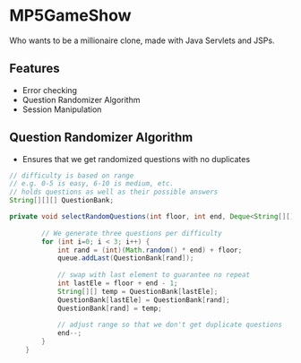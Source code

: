 # MP5GameShow
Who wants to be a millionaire clone, made with Java Servlets and JSPs.

## Features
- Error checking
- Question Randomizer Algorithm
- Session Manipulation

## Question Randomizer Algorithm
- Ensures that we get randomized questions with no duplicates
```java
// difficulty is based on range
// e.g. 0-5 is easy, 6-10 is medium, etc.
// holds questions as well as their possible answers
String[][][] QuestionBank;

private void selectRandomQuestions(int floor, int end, Deque<String[][]> queue) {
        
        // We generate three questions per difficulty
        for (int i=0; i < 3; i++) {
            int rand = (int)(Math.random() * end) + floor;
            queue.addLast(QuestionBank[rand]);
            
            // swap with last element to guarantee no repeat
            int lastEle = floor + end - 1;
            String[][] temp = QuestionBank[lastEle]; 
            QuestionBank[lastEle] = QuestionBank[rand];
            QuestionBank[rand] = temp;
            
            // adjust range so that we don't get duplicate questions
            end--;
        }
    }
```
